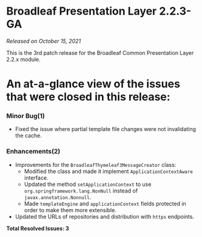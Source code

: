 # Broadleaf Presentation Layer 2.2.3-GA

_Released on October 15, 2021_

This is the 3rd patch release for the Broadleaf Common Presentation Layer 2.2.x module.

# An at-a-glance view of the issues that were closed in this release:

### Minor Bug(1)
- Fixed the issue where partial template file changes were not invalidating the cache.

### Enhancements(2)
- Improvements for the `BroadleafThymeleaf3MessageCreator` class:
  - Modified the class and made it implement `ApplicationContextAware` interface.
  - Updated the method `setApplicationContext` to use `org.springframework.lang.NonNull` instead of `javax.annotation.Nonnull`.
  - Made `templateEngine` and `applicationContext` fields protected in order to make them more extensible.
- Updated the URLs of repositories and distribution with `https` endpoints.


**Total Resolved Issues: 3**
